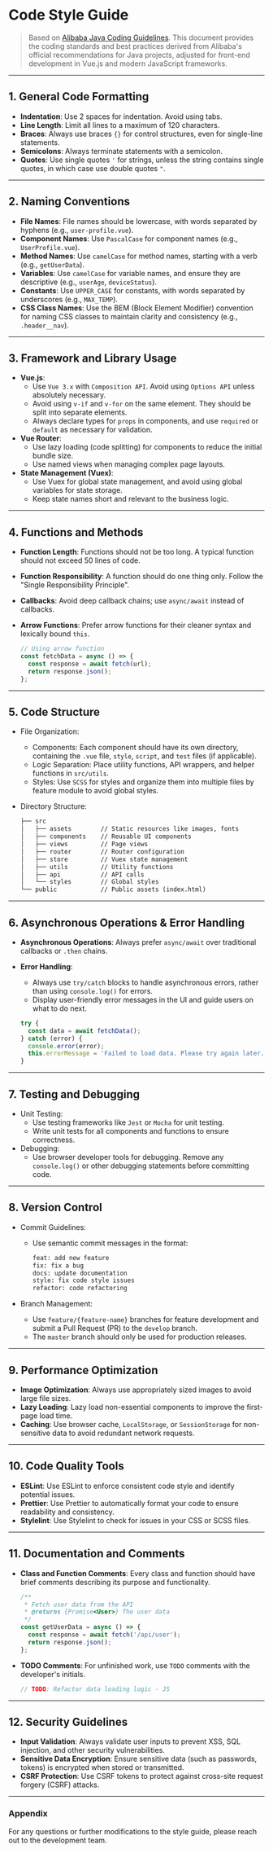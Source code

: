 # Code Style Guide

> Based on [Alibaba Java Coding Guidelines](https://alibaba.github.io/Alibaba-Java-Coding-Guidelines/). This document provides the coding standards and best practices derived from Alibaba's official recommendations for Java projects, adjusted for front-end development in Vue.js and modern JavaScript frameworks.

------

## 1. **General Code Formatting**

- **Indentation**: Use 2 spaces for indentation. Avoid using tabs.
- **Line Length**: Limit all lines to a maximum of 120 characters.
- **Braces**: Always use braces `{}` for control structures, even for single-line statements.
- **Semicolons**: Always terminate statements with a semicolon.
- **Quotes**: Use single quotes `'` for strings, unless the string contains single quotes, in which case use double quotes `"`.

------

## 2. **Naming Conventions**

- **File Names**: File names should be lowercase, with words separated by hyphens (e.g., `user-profile.vue`).
- **Component Names**: Use `PascalCase` for component names (e.g., `UserProfile.vue`).
- **Method Names**: Use `camelCase` for method names, starting with a verb (e.g., `getUserData`).
- **Variables**: Use `camelCase` for variable names, and ensure they are descriptive (e.g., `userAge`, `deviceStatus`).
- **Constants**: Use `UPPER_CASE` for constants, with words separated by underscores (e.g., `MAX_TEMP`).
- **CSS Class Names**: Use the BEM (Block Element Modifier) convention for naming CSS classes to maintain clarity and consistency (e.g., `.header__nav`).

------

## 3. **Framework and Library Usage**

- **Vue.js**:
  - Use `Vue 3.x` with `Composition API`. Avoid using `Options API` unless absolutely necessary.
  - Avoid using `v-if` and `v-for` on the same element. They should be split into separate elements.
  - Always declare types for `props` in components, and use `required` or `default` as necessary for validation.
- **Vue Router**:
  - Use lazy loading (code splitting) for components to reduce the initial bundle size.
  - Use named views when managing complex page layouts.
- **State Management (Vuex)**:
  - Use Vuex for global state management, and avoid using global variables for state storage.
  - Keep state names short and relevant to the business logic.

------

## 4. **Functions and Methods**

- **Function Length**: Functions should not be too long. A typical function should not exceed 50 lines of code.

- **Function Responsibility**: A function should do one thing only. Follow the "Single Responsibility Principle".

- **Callbacks**: Avoid deep callback chains; use `async/await` instead of callbacks.

- **Arrow Functions**: Prefer arrow functions for their cleaner syntax and lexically bound `this`.

  ```js
  // Using arrow function
  const fetchData = async () => {
    const response = await fetch(url);
    return response.json();
  };
  ```

------

## 5. **Code Structure**

- File Organization:

  - Components: Each component should have its own directory, containing the `.vue` file, `style`, `script`, and `test` files (if applicable).
  - Logic Separation: Place utility functions, API wrappers, and helper functions in `src/utils`.
  - Styles: Use `SCSS` for styles and organize them into multiple files by feature module to avoid global styles.

- Directory Structure:

  ```txt
  ├── src
  │   ├── assets        // Static resources like images, fonts
  │   ├── components    // Reusable UI components
  │   ├── views         // Page views
  │   ├── router        // Router configuration
  │   ├── store         // Vuex state management
  │   ├── utils         // Utility functions
  │   ├── api           // API calls
  │   └── styles        // Global styles
  └── public            // Public assets (index.html)
  ```

------

## 6. **Asynchronous Operations & Error Handling**

- **Asynchronous Operations**: Always prefer `async/await` over traditional callbacks or `.then` chains.

- **Error Handling**:

  - Always use `try/catch` blocks to handle asynchronous errors, rather than using `console.log()` for errors.
  - Display user-friendly error messages in the UI and guide users on what to do next.

  ```js
  try {
    const data = await fetchData();
  } catch (error) {
    console.error(error);
    this.errorMessage = 'Failed to load data. Please try again later.';
  }
  ```

------

## 7. **Testing and Debugging**

- Unit Testing:
  - Use testing frameworks like `Jest` or `Mocha` for unit testing.
  - Write unit tests for all components and functions to ensure correctness.
- Debugging:
  - Use browser developer tools for debugging. Remove any `console.log()` or other debugging statements before committing code.

------

## 8. **Version Control**

- Commit Guidelines:

  - Use semantic commit messages in the format:

    ```bash
    feat: add new feature
    fix: fix a bug
    docs: update documentation
    style: fix code style issues
    refactor: code refactoring
    ```

- Branch Management:

  - Use `feature/{feature-name}` branches for feature development and submit a Pull Request (PR) to the `develop` branch.
  - The `master` branch should only be used for production releases.

------

## 9. **Performance Optimization**

- **Image Optimization**: Always use appropriately sized images to avoid large file sizes.
- **Lazy Loading**: Lazy load non-essential components to improve the first-page load time.
- **Caching**: Use browser cache, `LocalStorage`, or `SessionStorage` for non-sensitive data to avoid redundant network requests.

------

## 10. **Code Quality Tools**

- **ESLint**: Use ESLint to enforce consistent code style and identify potential issues.
- **Prettier**: Use Prettier to automatically format your code to ensure readability and consistency.
- **Stylelint**: Use Stylelint to check for issues in your CSS or SCSS files.

------

## 11. **Documentation and Comments**

- **Class and Function Comments**: Every class and function should have brief comments describing its purpose and functionality.

  ```js
  /**
   * Fetch user data from the API
   * @returns {Promise<User>} The user data
   */
  const getUserData = async () => {
    const response = await fetch('/api/user');
    return response.json();
  };
  ```

- **TODO Comments**: For unfinished work, use `TODO` comments with the developer's initials.

  ```js
  // TODO: Refactor data loading logic - JS
  ```

------

## 12. **Security Guidelines**

- **Input Validation**: Always validate user inputs to prevent XSS, SQL injection, and other security vulnerabilities.
- **Sensitive Data Encryption**: Ensure sensitive data (such as passwords, tokens) is encrypted when stored or transmitted.
- **CSRF Protection**: Use CSRF tokens to protect against cross-site request forgery (CSRF) attacks.

------

### **Appendix**

For any questions or further modifications to the style guide, please reach out to the development team.

